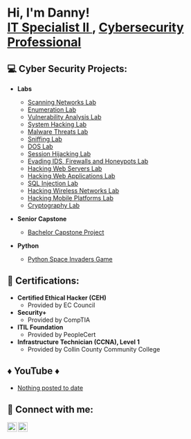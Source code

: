 <h1>Hi, I'm Danny! <br/><a href="https://github.com/DannyRRios">IT Specialist II </a>, <a href="https://www.linkedin.com/in/danny-rangel-rios/">Cybersecurity Professional</a></h1>

<h2>💻 Cyber Security Projects:</h2>

- <b>Labs</b>
  - [Scanning Networks Lab](https://github.com/DannyRRios/Scanning-Networks-Lab/tree/main)
  - [Enumeration Lab](https://github.com/DannyRRios/Enumeration-Lab/tree/main)
  - [Vulnerability Analysis Lab](https://github.com/DannyRRios/Vulnerability-Analysis)
  - [System Hacking Lab](https://github.com/DannyRRios/System-Hacking)
  - [Malware Threats Lab](https://github.com/DannyRRios/Malware-Threats/tree/main)
  - [Sniffing Lab](https://github.com/DannyRRios/Sniffing)
  - [DOS Lab](https://github.com/DannyRRios/DOS/tree/main)
  - [Session Hijacking Lab](https://github.com/DannyRRios/Session-Hijacking/tree/main)
  - [Evading IDS, Firewalls and Honeypots Lab](https://github.com/DannyRRios/Evading-IDS-Firewalls-and-Honeypots)
  - [Hacking Web Servers Lab](https://github.com/DannyRRios/Hacking-Web-Servers/tree/main)
  - [Hacking Web Applications Lab](https://github.com/DannyRRios/Hacking-Web-Applications/tree/main)
  - [SQL Injection Lab](https://github.com/DannyRRios/SQL-Injection/tree/main)
  - [Hacking Wireless Networks Lab](https://github.com/DannyRRios/Hacking-Wireless-Networks)
  - [Hacking Mobile Platforms Lab](https://github.com/DannyRRios/Hacking-Mobile-Platforms/tree/main)
  - [Cryptography Lab](https://github.com/DannyRRios/Cryptography/tree/main)

- <b>Senior Capstone</b>
  - [Bachelor Capstone Project]()
    
- <b>Python</b>
  - [Python Space Invaders Game](https://github.com/DannyRRios/Python-Space-Invaders-Game)

<h2>📃 Certifications:</h2>

- <b>Certified Ethical Hacker (CEH)</b>
   - Provided by EC Council
- <b>Security+ </b>
   - Provided by CompTIA
- <b>ITIL Foundation</b>
   - Provided by PeopleCert
- <b>Infrastructure Technician (CCNA), Level 1</b>
   - Provided by Collin County Community College
  
<h2>♦️ YouTube ♦️ </h2>

- [Nothing posted to date](https://www.youtube.com)

<h2> 📡 Connect with me:</h2>

[<img align="left" alt="JoshMadakor | YouTube" width="22px" src="https://cdn.jsdelivr.net/npm/simple-icons@v3/icons/youtube.svg" />][youtube]
[<img align="left" alt="JoshMadakor | LinkedIn" width="22px" src="https://cdn.jsdelivr.net/npm/simple-icons@v3/icons/linkedin.svg" />][linkedin]


[youtube]: https://www.youtube.com/
[linkedin]: https://www.linkedin.com/in/danny-rangel-rios/

<!--
**joshmadakor1/joshmadakor1** is a ✨ _special_ ✨ repository because its `README.md` (this file) appears on your GitHub profile.

Here are some ideas to get you started:

- 🔭 I’m currently working on ...
- 🌱 I’m currently learning ...
- 👯 I’m looking to collaborate on ...
- 🤔 I’m looking for help with ...
- 💬 Ask me about ...
- 📫 How to reach me: ...
- 😄 Pronouns: ...
- ⚡ Fun fact: ...
-->
